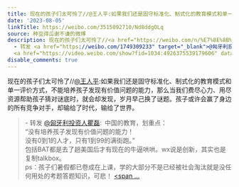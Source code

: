 ```yaml
---
title: 现在的孩子们太可怜了//@王人平:如果我们还是固守标准化、制式化的教育模式和单一评价方式，不能培养孩子发现有价值问题的能力，那么当我们费尽心力、用尽资源帮...
date: '2023-08-05'
linkTitle: https://weibo.com/3515092710/Nd8ddgOLq
source: 种豆得瓜谢不谦的微博
description: 现在的孩子们太可怜了//<a href="https://weibo.com/n/%E7%8E%8B%E4%BA%BA%E5%B9%B3">@王人平</a>:如果我们还是固守标准化、制式化的教育模式和单一评价方式，不能培养孩子发现有价值问题的能力，那么当我们费尽心力、用尽资源帮助孩子猜对谜底时，就会却发现，岁月早己换了谜题。孩子或许会赢了身边的所有竞争对手，却输给了时代，输给了世界。<br><blockquote>
  - 转发 <a href="https://weibo.com/1749309233" target="_blank">@匈牙利投资人瞿磊</a>: 中国的教育，划重点：<br>“没有培养孩子发现有价值问题的能力！<br>没有0到1的人才，只有1到99的满街跑。”<br>包括BAT都是去了趟美国后才有现在的牛逼哄哄。wx说是创新，其实也是复制talkbox。<br>ps：孩子们暑假都已卷成在上课，学的大部分不是已经被社会淘汰就是没任何用处的考题答题知识，可悲！
  <a href="https://video.weibo.com/show?fid=1034:4926375539179606" data-hide=""><span  ...
disable_comments: true
---
```

现在的孩子们太可怜了//<a href="https://weibo.com/n/%E7%8E%8B%E4%BA%BA%E5%B9%B3">@王人平</a>:如果我们还是固守标准化、制式化的教育模式和单一评价方式，不能培养孩子发现有价值问题的能力，那么当我们费尽心力、用尽资源帮助孩子猜对谜底时，就会却发现，岁月早己换了谜题。孩子或许会赢了身边的所有竞争对手，却输给了时代，输给了世界。<br><blockquote> - 转发 <a href="https://weibo.com/1749309233" target="_blank">@匈牙利投资人瞿磊</a>: 中国的教育，划重点：<br>“没有培养孩子发现有价值问题的能力！<br>没有0到1的人才，只有1到99的满街跑。”<br>包括BAT都是去了趟美国后才有现在的牛逼哄哄。wx说是创新，其实也是复制talkbox。<br>ps：孩子们暑假都已卷成在上课，学的大部分不是已经被社会淘汰就是没任何用处的考题答题知识，可悲！ <a href="https://video.weibo.com/show?fid=1034:4926375539179606" data-hide=""><span  ...